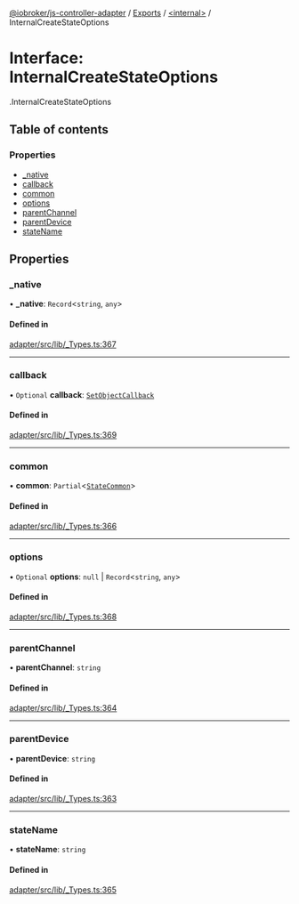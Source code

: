 [@iobroker/js-controller-adapter](../README.md) / [Exports](../modules.md) / [<internal\>](../modules/internal_.md) / InternalCreateStateOptions

# Interface: InternalCreateStateOptions

[<internal>](../modules/internal_.md).InternalCreateStateOptions

## Table of contents

### Properties

- [\_native](internal_.InternalCreateStateOptions.md#_native)
- [callback](internal_.InternalCreateStateOptions.md#callback)
- [common](internal_.InternalCreateStateOptions.md#common)
- [options](internal_.InternalCreateStateOptions.md#options)
- [parentChannel](internal_.InternalCreateStateOptions.md#parentchannel)
- [parentDevice](internal_.InternalCreateStateOptions.md#parentdevice)
- [stateName](internal_.InternalCreateStateOptions.md#statename)

## Properties

### \_native

• **\_native**: `Record`<`string`, `any`\>

#### Defined in

[adapter/src/lib/_Types.ts:367](https://github.com/ioBroker/ioBroker.js-controller/blob/25f18577/packages/adapter/src/lib/_Types.ts#L367)

___

### callback

• `Optional` **callback**: [`SetObjectCallback`](../modules/internal_.md#setobjectcallback)

#### Defined in

[adapter/src/lib/_Types.ts:369](https://github.com/ioBroker/ioBroker.js-controller/blob/25f18577/packages/adapter/src/lib/_Types.ts#L369)

___

### common

• **common**: `Partial`<[`StateCommon`](internal_.StateCommon.md)\>

#### Defined in

[adapter/src/lib/_Types.ts:366](https://github.com/ioBroker/ioBroker.js-controller/blob/25f18577/packages/adapter/src/lib/_Types.ts#L366)

___

### options

• `Optional` **options**: ``null`` \| `Record`<`string`, `any`\>

#### Defined in

[adapter/src/lib/_Types.ts:368](https://github.com/ioBroker/ioBroker.js-controller/blob/25f18577/packages/adapter/src/lib/_Types.ts#L368)

___

### parentChannel

• **parentChannel**: `string`

#### Defined in

[adapter/src/lib/_Types.ts:364](https://github.com/ioBroker/ioBroker.js-controller/blob/25f18577/packages/adapter/src/lib/_Types.ts#L364)

___

### parentDevice

• **parentDevice**: `string`

#### Defined in

[adapter/src/lib/_Types.ts:363](https://github.com/ioBroker/ioBroker.js-controller/blob/25f18577/packages/adapter/src/lib/_Types.ts#L363)

___

### stateName

• **stateName**: `string`

#### Defined in

[adapter/src/lib/_Types.ts:365](https://github.com/ioBroker/ioBroker.js-controller/blob/25f18577/packages/adapter/src/lib/_Types.ts#L365)
